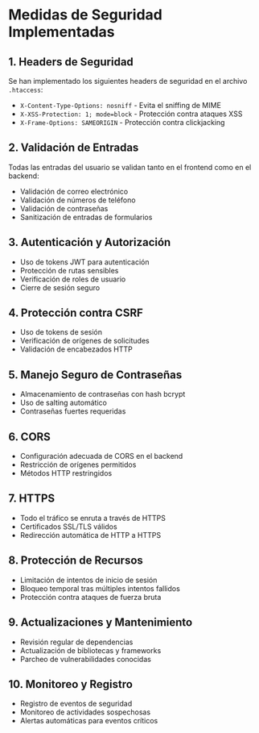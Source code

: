# Medidas de Seguridad Implementadas

## 1. Headers de Seguridad

Se han implementado los siguientes headers de seguridad en el archivo `.htaccess`:

- `X-Content-Type-Options: nosniff` - Evita el sniffing de MIME
- `X-XSS-Protection: 1; mode=block` - Protección contra ataques XSS
- `X-Frame-Options: SAMEORIGIN` - Protección contra clickjacking

## 2. Validación de Entradas

Todas las entradas del usuario se validan tanto en el frontend como en el backend:

- Validación de correo electrónico
- Validación de números de teléfono
- Validación de contraseñas
- Sanitización de entradas de formularios

## 3. Autenticación y Autorización

- Uso de tokens JWT para autenticación
- Protección de rutas sensibles
- Verificación de roles de usuario
- Cierre de sesión seguro

## 4. Protección contra CSRF

- Uso de tokens de sesión
- Verificación de orígenes de solicitudes
- Validación de encabezados HTTP

## 5. Manejo Seguro de Contraseñas

- Almacenamiento de contraseñas con hash bcrypt
- Uso de salting automático
- Contraseñas fuertes requeridas

## 6. CORS

- Configuración adecuada de CORS en el backend
- Restricción de orígenes permitidos
- Métodos HTTP restringidos

## 7. HTTPS

- Todo el tráfico se enruta a través de HTTPS
- Certificados SSL/TLS válidos
- Redirección automática de HTTP a HTTPS

## 8. Protección de Recursos

- Limitación de intentos de inicio de sesión
- Bloqueo temporal tras múltiples intentos fallidos
- Protección contra ataques de fuerza bruta

## 9. Actualizaciones y Mantenimiento

- Revisión regular de dependencias
- Actualización de bibliotecas y frameworks
- Parcheo de vulnerabilidades conocidas

## 10. Monitoreo y Registro

- Registro de eventos de seguridad
- Monitoreo de actividades sospechosas
- Alertas automáticas para eventos críticos